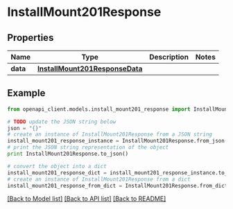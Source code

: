 # InstallMount201Response


## Properties
Name | Type | Description | Notes
------------ | ------------- | ------------- | -------------
**data** | [**InstallMount201ResponseData**](InstallMount201ResponseData.md) |  | 

## Example

```python
from openapi_client.models.install_mount201_response import InstallMount201Response

# TODO update the JSON string below
json = "{}"
# create an instance of InstallMount201Response from a JSON string
install_mount201_response_instance = InstallMount201Response.from_json(json)
# print the JSON string representation of the object
print InstallMount201Response.to_json()

# convert the object into a dict
install_mount201_response_dict = install_mount201_response_instance.to_dict()
# create an instance of InstallMount201Response from a dict
install_mount201_response_from_dict = InstallMount201Response.from_dict(install_mount201_response_dict)
```
[[Back to Model list]](../README.md#documentation-for-models) [[Back to API list]](../README.md#documentation-for-api-endpoints) [[Back to README]](../README.md)


